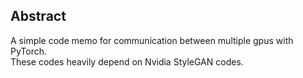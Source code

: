 ## Abstract
A simple code memo for communication between multiple gpus with PyTorch.  
These codes heavily depend on Nvidia StyleGAN codes.

